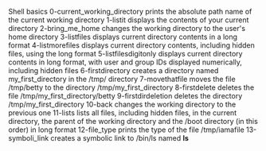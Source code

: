 Shell basics
0-current_working_directory prints the absolute path name of the current working directory
1-listit displays the contents of your current directory
2-bring_me_home changes the working directory to the user's home directory
3-listfiles displays current directory contents in a long format
4-listmorefiles displays current directory contents, including hidden files, using the long format
5-listfilesdigitonly displays current directory contents in long format, with user and group IDs displayed numerically, including hidden files
6-firstdirectory creates a directory named my_first_directory in the /tmp/ directory
7-movethatfile moves the file /tmp/betty to the directory /tmp/my_first_directory
8-firstdelete deletes the file /tmp/my_first_directory/betty
9-firstdirdeletion deletes the directory /tmp/my_first_directory
10-back changes the working directory to the previous one
11-lists lists all files, including hidden files, in the current directory, the parent of the working directory and the /boot directory (in this order) in long format
12-file_type prints the type of the file /tmp/iamafile
13-symboli_link creates a symbolic link to /bin/ls named __ls__
